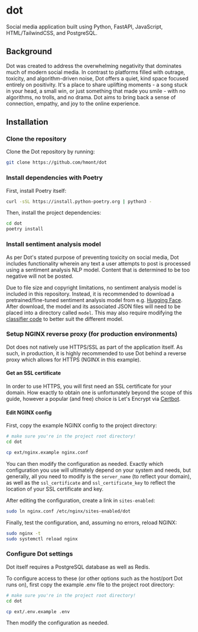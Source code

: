# dot
Social media application built using Python, FastAPI, JavaScript, HTML/TailwindCSS, and PostgreSQL.

## Background
Dot was created to address the overwhelming negativity that dominates much of modern social media. In contrast to platforms filled with outrage, toxicity, and algorithm-driven noise, Dot offers a quiet, kind space focused entirely on positivity. It's a place to share uplifting moments - a song stuck in your head, a small win, or just something that made you smile - with no algorithms, no trolls, and no drama. Dot aims to bring back a sense of connection, empathy, and joy to the online experience.

## Installation
### Clone the repository
Clone the Dot repository by running:
```bash
git clone https://github.com/hmont/dot
```

### Install dependencies with Poetry
First, install Poetry itself:
```bash
curl -sSL https://install.python-poetry.org | python3 -
```

Then, install the project dependencies:
```bash
cd dot
poetry install
```

### Install sentiment analysis model
As per Dot's stated purpose of preventing toxicity on social media, Dot includes functionality wherein any text a user attempts to post is processed using a sentiment analysis NLP model. Content that is determined to be too negative will not be posted.

Due to file size and copyright limitations, no sentiment analysis model is included in this repository. Instead, it is recommended to download a pretrained/fine-tuned sentiment analysis model from e.g. [Hugging Face](https://huggingface.co/). After download, the model and its associated JSON files will need to be placed into a directory called `model`. This may also require modifying the [classifier code](https://github.com/hmont/dot/blob/main/adapters/classifier.py) to better suit the different model.

### Setup NGINX reverse proxy (for production environments)
Dot does not natively use HTTPS/SSL as part of the application itself. As such, in production, it is highly recommended to use Dot behind a reverse proxy which allows for HTTPS (NGINX in this example).

#### Get an SSL certificate
In order to use HTTPS, you will first need an SSL certificate for your domain. How exactly to obtain one is unfortunately beyond the scope of this guide, however a popular (and free) choice is Let's Encrypt via [Certbot](https://certbot.eff.org/).

#### Edit NGINX config
First, copy the example NGINX config to the project directory:
```bash
# make sure you're in the project root directory!
cd dot

cp ext/nginx.example nginx.conf
```
You can then modify the configuration as needed. Exactly which configuration you use will ultimately depend on your system and needs, but generally, all you need to modify is the `server_name` (to reflect your domain), as well as the `ssl_certificate` and `ssl_certificate_key` to reflect the location of your SSL certificate and key.

After editing the configuration, create a link in `sites-enabled`:
```bash
sudo ln nginx.conf /etc/nginx/sites-enabled/dot
```
Finally, test the configuration, and, assuming no errors, reload NGINX:
```bash
sudo nginx -t
sudo systemctl reload nginx
```

### Configure Dot settings
Dot itself requires a PostgreSQL database as well as Redis.

To configure access to these (or other options such as the host/port Dot runs on), first copy the example .env file to the project root directory:
```bash
# make sure you're in the project root directory!
cd dot

cp ext/.env.example .env
```

Then modify the configuration as needed.
